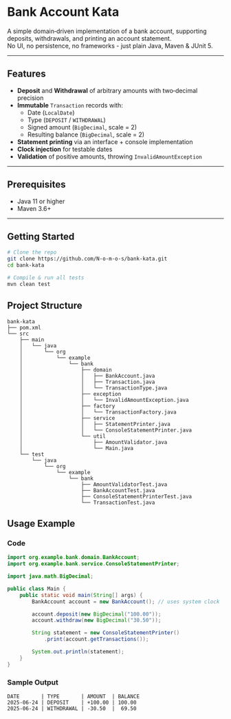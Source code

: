 # Bank Account Kata

A simple domain‐driven implementation of a bank account, supporting deposits, withdrawals, and printing an account statement.  
No UI, no persistence, no frameworks - just plain Java, Maven & JUnit 5.

---

## Features

- **Deposit** and **Withdrawal** of arbitrary amounts with two‐decimal precision
- **Immutable** `Transaction` records with:
    - Date (`LocalDate`)
    - Type (`DEPOSIT` / `WITHDRAWAL`)
    - Signed amount (`BigDecimal`, scale = 2)
    - Resulting balance (`BigDecimal`, scale = 2)
- **Statement printing** via an interface + console implementation
- **Clock injection** for testable dates
- **Validation** of positive amounts, throwing `InvalidAmountException`

---

## Prerequisites

- Java 11 or higher
- Maven 3.6+

---

## Getting Started

```bash
# Clone the repo
git clone https://github.com/N-o-m-o-s/bank-kata.git
cd bank-kata

# Compile & run all tests
mvn clean test
```
## Project Structure
```
bank-kata
├── pom.xml
└── src
    ├── main
    │   └── java
    │       └── org
    │           └── example
    │               └── bank
    │                   ├── domain
    │                   │   ├── BankAccount.java
    │                   │   ├── Transaction.java
    │                   │   └── TransactionType.java
    │                   ├── exception
    │                   │   └── InvalidAmountException.java
    │                   ├── factory
    │                   │   └── TransactionFactory.java
    │                   ├── service
    │                   │   ├── StatementPrinter.java
    │                   │   └── ConsoleStatementPrinter.java
    │                   └── util
    │                       ├── AmountValidator.java
    │                       └── Main.java
    └── test
        └── java
            └── org
                └── example
                    └── bank
                        ├── AmountValidatorTest.java
                        ├── BankAccountTest.java
                        ├── ConsoleStatementPrinterTest.java
                        └── TransactionTest.java
```

## Usage Example
### Code
```java
import org.example.bank.domain.BankAccount;
import org.example.bank.service.ConsoleStatementPrinter;

import java.math.BigDecimal;

public class Main {
    public static void main(String[] args) {
        BankAccount account = new BankAccount(); // uses system clock

        account.deposit(new BigDecimal("100.00"));
        account.withdraw(new BigDecimal("30.50"));

        String statement = new ConsoleStatementPrinter()
            .print(account.getTransactions());

        System.out.println(statement);
    }
}
```
### Sample Output
```
DATE       | TYPE       | AMOUNT  | BALANCE
2025-06-24 | DEPOSIT    | +100.00 | 100.00
2025-06-24 | WITHDRAWAL | -30.50  |  69.50
```

